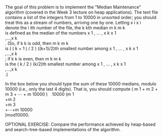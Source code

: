 The goal of this problem is to implement the "Median Maintenance" algorithm (covered in the Week 3 lecture on heap applications). The text file contains a list of the integers from 1 to 10000 in unsorted order; you should treat this as a stream of numbers, arriving one by one. Letting 
x
i
x 
i
​	
  denote the 
i
ith number of the file, the 
k
kth median 
m
k
m 
k
​	
  is defined as the median of the numbers 
x
1
,
…
,
x
k
x 
1
​	
 ,…,x 
k
​	
 . (So, if 
k
k is odd, then 
m
k
m 
k
​	
  is 
(
(
k
+
1
)
/
2
)
((k+1)/2)th smallest number among 
x
1
,
…
,
x
k
x 
1
​	
 ,…,x 
k
​	
 ; if 
k
k is even, then 
m
k
m 
k
​	
  is the 
(
k
/
2
)
(k/2)th smallest number among 
x
1
,
…
,
x
k
x 
1
​	
 ,…,x 
k
​	
 .)

In the box below you should type the sum of these 10000 medians, modulo 10000 (i.e., only the last 4 digits). That is, you should compute 
(
m
1
+
m
2
+
m
3
+
⋯
+
m
10000
)
 
 
10000
(m 
1
​	
 +m 
2
​	
 +m 
3
​	
 +⋯+m 
10000
​	
 )mod10000.

OPTIONAL EXERCISE: Compare the performance achieved by heap-based and search-tree-based implementations of the algorithm.
